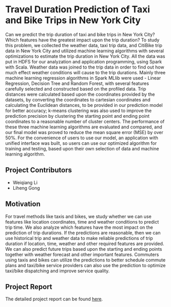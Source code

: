 # Travel Duration Prediction of Taxi and Bike Trips in New York City

Can we predict the trip duration of taxi and bike trips in New York City? Which features have the greatest impact upon the trip duration? To study this problem, we collected the weather data, taxi trip data, and CitiBike trip data in New York City and utilized machine learning algorithms with several optimizations to estimate the trip duration in New York City.   All the data was put in HDFS for our analyzation and application programming, using Spark with Scala. Weather data was joined to the trip data in order to find out how much effect weather conditions will cause to the trip durations. Mainly three machine learning regression algorithms in Spark MLlib were used - Linear Regression, Decision Tree and Random Forest, with several features carefully selected and constructed based on the profiled data. Trip distances were calculated based upon the coordinates provided by the datasets, by converting the coordinates to cartesian coordinates and calculating the Euclidean distances, to be provided in our prediction model for better accuracy; k-means clustering was also used to improve the prediction precision by clustering the starting point and ending point coordinates to a reasonable number of cluster centers. The performance of these three machine learning algorithms are evaluated and compared, and our final model was proved to reduce the mean square error (MSE) by over 50%. For the convenience of users to use our model, an application with unified interface was built, so users can use our optimized algorithm for training and testing, based upon their own selection of data and machine learning algorithm.

## Project Contributors
- Weiqiang Li
- Liheng Gong

## Motivation
For travel methods like taxis and bikes, we study whether we can use features like location coordinates, time and weather conditions to predict trip time. We also analyze which features have the most impact on the prediction of trip durations. If the predictions are reasonable, then we can use historical trip and weather data to make reliable predictions of trip duration if location, time, weather and other required features are provided. We can also predict future trips based upon the starting and ending points together with weather forecast and other important features. Commuters using taxis and bikes can utilize the predictions to better schedule commute plans and taxi/bike service providers can also use the prediction to optimize taxi/bike dispatching and improve service quality.

## Project Report
The detailed project report can be found [here](https://github.com/bambrow/nyc-trip-prediction/blob/master/project_report_github.pdf).
